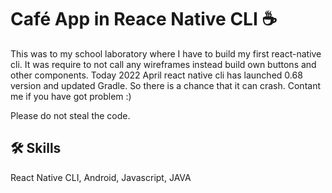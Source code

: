 # Café App in Reace Native CLI ☕
This was to my school laboratory where I have to build my first react-native cli. It was require to not call any wireframes instead build own buttons and other components.
Today 2022 April react native cli has launched 0.68 version and updated Gradle. So there is a chance that it can crash. Contant me if you have got problem :) 

Please do not steal the code. 


## 🛠 Skills
React Native CLI, Android, Javascript, JAVA
